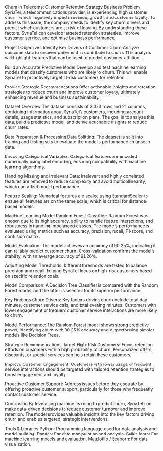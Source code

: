 Churn in Telecoms: Customer Retention Strategy
Business Problem
SyriaTel, a telecommunications provider, is experiencing high customer churn, which negatively impacts revenue, growth, and customer loyalty. To address this issue, the company needs to identify key churn drivers and predict which customers are at risk of leaving. By understanding these factors, SyriaTel can develop targeted retention strategies, improve customer service, and optimize business performance.

Project Objectives
Identify Key Drivers of Customer Churn
Analyze customer data to uncover patterns that contribute to churn. This analysis will highlight features that can be used to predict customer attrition.

Build an Accurate Predictive Model
Develop and test machine learning models that classify customers who are likely to churn. This will enable SyriaTel to proactively target at-risk customers for retention.

Provide Strategic Recommendations
Offer actionable insights and retention strategies to reduce churn and improve customer loyalty, ultimately enhancing revenue and business sustainability.

Dataset Overview
The dataset consists of 3,333 rows and 21 columns, containing information about SyriaTel’s customers, including account details, usage statistics, and subscription plans. The goal is to analyze this data, build a predictive model, and derive actionable insights to reduce churn rates.

Data Preparation & Processing
Data Splitting:
The dataset is split into training and testing sets to evaluate the model's performance on unseen data.

Encoding Categorical Variables:
Categorical features are encoded numerically using label encoding, ensuring compatibility with machine learning algorithms.

Handling Missing and Irrelevant Data:
Irrelevant and highly correlated features are removed to reduce complexity and avoid multicollinearity, which can affect model performance.

Feature Scaling:
Numerical features are scaled using StandardScaler to ensure all features are on the same scale, which is critical for distance-based models.

Machine Learning Model
Random Forest Classifier:
Random Forest was chosen due to its high accuracy, ability to handle feature interactions, and robustness in handling imbalanced classes. The model’s performance is evaluated using metrics such as accuracy, precision, recall, F1-score, and confusion matrix.

Model Evaluation:
The model achieves an accuracy of 90.25%, indicating it can reliably predict customer churn. Cross-validation confirms the model’s stability, with an average accuracy of 91.26%.

Adjusting Model Thresholds:
Different thresholds are tested to balance precision and recall, helping SyriaTel focus on high-risk customers based on specific retention goals.

Model Comparison:
A Decision Tree Classifier is compared with the Random Forest model, and the latter is selected for its superior performance.

Key Findings
Churn Drivers:
Key factors driving churn include total day minutes, customer service calls, and total evening minutes. Customers with lower engagement or frequent customer service interactions are more likely to churn.

Model Performance:
The Random Forest model shows strong predictive power, identifying churn with 90.25% accuracy and outperforming simpler models like Decision Trees.

Strategic Recommendations
Target High-Risk Customers:
Focus retention efforts on customers with a high probability of churn. Personalized offers, discounts, or special services can help retain these customers.

Improve Customer Engagement:
Customers with lower usage or frequent service interactions should be targeted with tailored retention strategies to boost engagement and loyalty.

Proactive Customer Support:
Address issues before they escalate by offering proactive customer support, particularly for those who frequently contact customer service.

Conclusion
By leveraging machine learning to predict churn, SyriaTel can make data-driven decisions to reduce customer turnover and improve retention. The model provides valuable insights into the key factors driving churn and enables targeted, strategic interventions.

Tools & Libraries
Python: Programming language used for data analysis and model building.
Pandas: For data manipulation and analysis.
Scikit-learn: For machine learning models and evaluation.
Matplotlib / Seaborn: For data visualization.